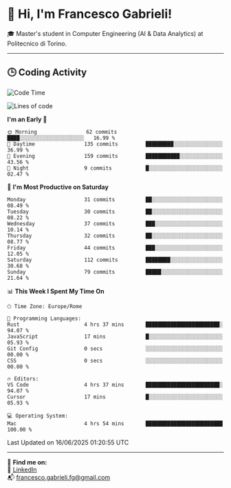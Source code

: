# 👋 Hi, I'm Francesco Gabrieli!

🎓 Master's student in Computer Engineering (AI & Data Analytics) at Politecnico di Torino.  

---

## 🕒 Coding Activity

<!--START_SECTION:waka-->
![Code Time](http://img.shields.io/badge/Code%20Time-67%20hrs%2035%20mins-blue)

![Lines of code](https://img.shields.io/badge/From%20Hello%20World%20I%27ve%20Written-85.7%20thousand%20lines%20of%20code-blue)

**I'm an Early 🐤** 

```text
🌞 Morning                62 commits          ████░░░░░░░░░░░░░░░░░░░░░   16.99 % 
🌆 Daytime                135 commits         █████████░░░░░░░░░░░░░░░░   36.99 % 
🌃 Evening                159 commits         ███████████░░░░░░░░░░░░░░   43.56 % 
🌙 Night                  9 commits           █░░░░░░░░░░░░░░░░░░░░░░░░   02.47 % 
```
📅 **I'm Most Productive on Saturday** 

```text
Monday                   31 commits          ██░░░░░░░░░░░░░░░░░░░░░░░   08.49 % 
Tuesday                  30 commits          ██░░░░░░░░░░░░░░░░░░░░░░░   08.22 % 
Wednesday                37 commits          ███░░░░░░░░░░░░░░░░░░░░░░   10.14 % 
Thursday                 32 commits          ██░░░░░░░░░░░░░░░░░░░░░░░   08.77 % 
Friday                   44 commits          ███░░░░░░░░░░░░░░░░░░░░░░   12.05 % 
Saturday                 112 commits         ████████░░░░░░░░░░░░░░░░░   30.68 % 
Sunday                   79 commits          █████░░░░░░░░░░░░░░░░░░░░   21.64 % 
```


📊 **This Week I Spent My Time On** 

```text
🕑︎ Time Zone: Europe/Rome

💬 Programming Languages: 
Rust                     4 hrs 37 mins       ████████████████████████░   94.07 % 
JavaScript               17 mins             █░░░░░░░░░░░░░░░░░░░░░░░░   05.93 % 
Git Config               0 secs              ░░░░░░░░░░░░░░░░░░░░░░░░░   00.00 % 
CSS                      0 secs              ░░░░░░░░░░░░░░░░░░░░░░░░░   00.00 % 

🔥 Editors: 
VS Code                  4 hrs 37 mins       ████████████████████████░   94.07 % 
Cursor                   17 mins             █░░░░░░░░░░░░░░░░░░░░░░░░   05.93 % 

💻 Operating System: 
Mac                      4 hrs 54 mins       █████████████████████████   100.00 % 
```


 Last Updated on 16/06/2025 01:20:55 UTC
<!--END_SECTION:waka-->


---



🔗 **Find me on:**  
💼 [LinkedIn](https://www.linkedin.com/in/francesco-gabrieli)  
📬 francesco.gabrieli.fg@gmail.com  




